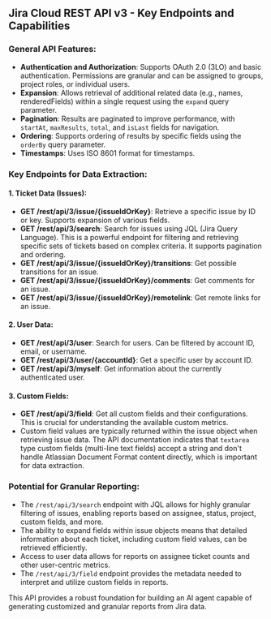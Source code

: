 ## Jira Cloud REST API v3 - Key Endpoints and Capabilities

### General API Features:
- **Authentication and Authorization**: Supports OAuth 2.0 (3LO) and basic authentication. Permissions are granular and can be assigned to groups, project roles, or individual users.
- **Expansion**: Allows retrieval of additional related data (e.g., names, renderedFields) within a single request using the `expand` query parameter.
- **Pagination**: Results are paginated to improve performance, with `startAt`, `maxResults`, `total`, and `isLast` fields for navigation.
- **Ordering**: Supports ordering of results by specific fields using the `orderBy` query parameter.
- **Timestamps**: Uses ISO 8601 format for timestamps.

### Key Endpoints for Data Extraction:

#### 1. Ticket Data (Issues):
- **GET /rest/api/3/issue/{issueIdOrKey}**: Retrieve a specific issue by ID or key. Supports expansion of various fields.
- **GET /rest/api/3/search**: Search for issues using JQL (Jira Query Language). This is a powerful endpoint for filtering and retrieving specific sets of tickets based on complex criteria. It supports pagination and ordering.
- **GET /rest/api/3/issue/{issueIdOrKey}/transitions**: Get possible transitions for an issue.
- **GET /rest/api/3/issue/{issueIdOrKey}/comments**: Get comments for an issue.
- **GET /rest/api/3/issue/{issueIdOrKey}/remotelink**: Get remote links for an issue.

#### 2. User Data:
- **GET /rest/api/3/user**: Search for users. Can be filtered by account ID, email, or username.
- **GET /rest/api/3/user/{accountId}**: Get a specific user by account ID.
- **GET /rest/api/3/myself**: Get information about the currently authenticated user.

#### 3. Custom Fields:
- **GET /rest/api/3/field**: Get all custom fields and their configurations. This is crucial for understanding the available custom metrics.
- Custom field values are typically returned within the issue object when retrieving issue data. The API documentation indicates that `textarea` type custom fields (multi-line text fields) accept a string and don't handle Atlassian Document Format content directly, which is important for data extraction.

### Potential for Granular Reporting:
- The `/rest/api/3/search` endpoint with JQL allows for highly granular filtering of issues, enabling reports based on assignee, status, project, custom fields, and more.
- The ability to expand fields within issue objects means that detailed information about each ticket, including custom field values, can be retrieved efficiently.
- Access to user data allows for reports on assignee ticket counts and other user-centric metrics.
- The `/rest/api/3/field` endpoint provides the metadata needed to interpret and utilize custom fields in reports.

This API provides a robust foundation for building an AI agent capable of generating customized and granular reports from Jira data.

